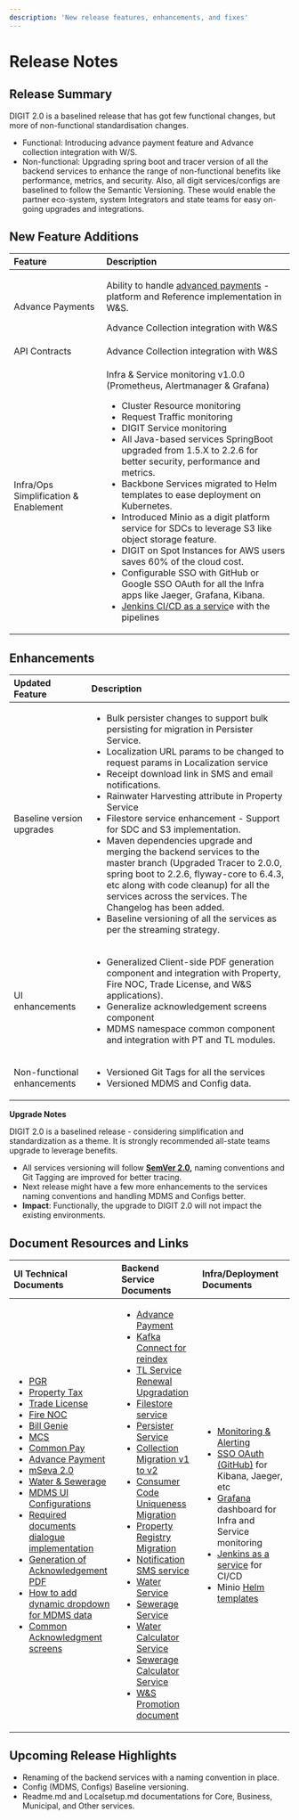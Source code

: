 ```yaml
---
description: 'New release features, enhancements, and fixes'
---
```


# Release Notes

## Release Summary <a id="Release-Summary"></a>

‌DIGIT 2.0 is a baselined release that has got few functional changes, but more of non-functional standardisation changes.

* Functional: Introducing advance payment feature and Advance collection integration with W/S.
* Non-functional: Upgrading spring boot and tracer version of all the backend services to enhance the range of non-functional benefits like performance, metrics, and security. Also, all digit services/configs are baselined to follow the Semantic Versioning. These would enable the partner eco-system, system Integrators and state teams for easy on-going upgrades and integrations.

## New ‌Feature Additions <a id="New-&#x200C;Feature-Additions"></a>

<table>
  <thead>
    <tr>
      <th style="text-align:left"><b>Feature</b>
      </th>
      <th style="text-align:left"><b>Description</b>
      </th>
    </tr>
  </thead>
  <tbody>
    <tr>
      <td style="text-align:left">Advance Payments</td>
      <td style="text-align:left">
        <p>Ability to handle <a href="https://digit-discuss.atlassian.net/wiki/spaces/ED/pages/604307457/Release+Notes+for+Advance+Payment+implementation+in+W+S">advanced payments</a> -
          platform and Reference implementation in W&amp;S.</p>
        <p>Advance Collection integration with W&amp;S</p>
      </td>
    </tr>
    <tr>
      <td style="text-align:left">API Contracts</td>
      <td style="text-align:left">Advance Collection integration with W&amp;S</td>
    </tr>
    <tr>
      <td style="text-align:left">Infra/Ops Simplification &amp; Enablement</td>
      <td style="text-align:left">
        <p>Infra &amp; Service monitoring v1.0.0 (Prometheus, Alertmanager &amp;
          Grafana)</p>
        <ul>
          <li>Cluster Resource monitoring</li>
          <li>Request Traffic monitoring</li>
          <li>DIGIT Service monitoring</li>
          <li>All Java-based services SpringBoot upgraded from 1.5.X to 2.2.6 for better
            security, performance and metrics.</li>
          <li>Backbone Services migrated to Helm templates to ease deployment on Kubernetes.</li>
          <li>Introduced Minio as a digit platform service for SDCs to leverage S3 like
            object storage feature.</li>
          <li>DIGIT on Spot Instances for AWS users saves 60% of the cloud cost.</li>
          <li>Configurable SSO with GitHub or Google SSO OAuth for all the Infra apps
            like Jaeger, Grafana, Kibana.</li>
          <li><a href="https://github.com/egovernments/CIOps">Jenkins CI/CD as a servic</a>e
            with the pipelines</li>
        </ul>
      </td>
    </tr>
  </tbody>
</table>

## Enhancements <a id="Enhancements"></a>

<table>
  <thead>
    <tr>
      <th style="text-align:left"><b>Updated Feature</b>
      </th>
      <th style="text-align:left"><b>Description</b>
      </th>
    </tr>
  </thead>
  <tbody>
    <tr>
      <td style="text-align:left">Baseline version upgrades</td>
      <td style="text-align:left">
        <ul>
          <li>Bulk persister changes to support bulk persisting for migration in Persister
            Service.</li>
          <li>Localization URL params to be changed to request params in Localization
            service</li>
          <li>Receipt download link in SMS and email notifications.</li>
          <li>Rainwater Harvesting attribute in Property Service</li>
          <li>Filestore service enhancement - Support for SDC and S3 implementation.</li>
          <li>Maven dependencies upgrade and merging the backend services to the master
            branch (Upgraded Tracer to 2.0.0, spring boot to 2.2.6, flyway-core to
            6.4.3, etc along with code cleanup) for all the services across the services.
            The Changelog has been added.</li>
          <li>Baseline versioning of all the services as per the streaming strategy.</li>
        </ul>
      </td>
    </tr>
    <tr>
      <td style="text-align:left">UI enhancements</td>
      <td style="text-align:left">
        <ul>
          <li>Generalized Client-side PDF generation component and integration with
            Property, Fire NOC, Trade License, and W&amp;S applications).</li>
          <li>Generalize acknowledgement screens component</li>
          <li>MDMS namespace common component and integration with PT and TL modules.</li>
        </ul>
      </td>
    </tr>
    <tr>
      <td style="text-align:left">Non-functional enhancements</td>
      <td style="text-align:left">
        <ul>
          <li>Versioned Git Tags for all the services</li>
          <li>Versioned MDMS and Config data.</li>
        </ul>
      </td>
    </tr>
  </tbody>
</table>

**Upgrade Notes**

DIGIT 2.0 is a baselined release - considering simplification and standardization as a theme. It is strongly recommended all-state teams upgrade to leverage benefits.

* All services versioning will follow [**SemVer 2.0**](https://medium.com/@pmuens/understanding-semver-3f75d11b4d)**,** naming conventions and Git Tagging are improved for better tracing.
* Next release might have a few more enhancements to the services naming conventions and handling MDMS and Configs better.
* **Impact**: Functionally, the upgrade to DIGIT 2.0 will not impact the existing environments.

## Document Resources and Links <a id="&#x200C;Document-Resources-and-Links"></a>

<table>
  <thead>
    <tr>
      <th style="text-align:left"><b>UI Technical Documents</b>
      </th>
      <th style="text-align:left"><b>Backend Service Documents</b>
      </th>
      <th style="text-align:left"><b>Infra/Deployment Documents</b>
      </th>
    </tr>
  </thead>
  <tbody>
    <tr>
      <td style="text-align:left">
        <ul>
          <li><a href="https://digit-discuss.atlassian.net/l/c/U01pjZQ1">PGR</a>
          </li>
          <li><a href="https://digit-discuss.atlassian.net/wiki/spaces/EGR/pages/53542929/Property+Tax+-+UI?atlOrigin=eyJpIjoiNzkwMGY4ZWYyYjJhNDVhOWEzMTg4ZWExNTg0MGU0YjgiLCJwIjoiYyJ9">Property Tax</a>
          </li>
          <li><a href="https://digit-discuss.atlassian.net/l/c/57TggeCL">Trade License</a>
          </li>
          <li><a href="https://digit-discuss.atlassian.net/l/c/fcwPm0NC">Fire NOC</a>
          </li>
          <li><a href="https://digit-discuss.atlassian.net/wiki/spaces/EGR/pages/436502610/BillGenie?atlOrigin=eyJpIjoiN2EzZmY2ZjFlYzIxNDc2Zjk4YzIwM2FmOGI1NmM1MDAiLCJwIjoiYyJ9">Bill Genie</a>
          </li>
          <li><a href="https://digit-discuss.atlassian.net/wiki/spaces/EGR/pages/438894719/Universal+Collection?atlOrigin=eyJpIjoiNjAzNzBiMTAwMzNlNDk2NDk0ZTQxNjdlMzMwYzE5N2IiLCJwIjoiYyJ9">MCS</a>
          </li>
          <li><a href="https://digit-discuss.atlassian.net/l/c/NjoYpKzK">Common Pay</a>
          </li>
          <li><a href="https://digit-discuss.atlassian.net/l/c/i7T9cbxf">Advance Payment</a>
          </li>
          <li><a href="https://digit-discuss.atlassian.net/l/c/QX3zRcjW">mSeva 2.0</a>
          </li>
          <li><a href="https://digit-discuss.atlassian.net/l/c/Eg1iS0ba">Water &amp; Sewerage</a>
          </li>
          <li><a href="https://digit-discuss.atlassian.net/l/c/AfRS5iZw">MDMS UI Configurations</a>
          </li>
          <li><a href="https://digit-discuss.atlassian.net/wiki/spaces/EGR/pages/449085476/Required+documents+dialog+implementation?atlOrigin=eyJpIjoiNDEwZDdkNWYzY2EwNDRkZWE0Nzg2NTcwOTM5NDg1YzMiLCJwIjoiYyJ9">Required documents dialogue implementation</a>
          </li>
          <li><a href="https://digit-discuss.atlassian.net/l/c/dVxJH2B5">Generation of Acknowledgement PDF</a>
          </li>
          <li><a href="https://digit-discuss.atlassian.net/wiki/spaces/EGR/pages/450789466/How+to+add+dynamic+drop+down+for+mdms+data?atlOrigin=eyJpIjoiNDY0ZGQxY2RhNTBkNDExOWE4ZTc1MTUxOTk4MTZmOTAiLCJwIjoiYyJ9">How to add dynamic dropdown for MDMS data</a>
          </li>
          <li><a href="https://digit-discuss.atlassian.net/wiki/spaces/EGR/pages/572522501/Acknowledgment+screens?atlOrigin=eyJpIjoiNWI5YzdmZDkyNThmNGI4MGFlMjI2MDg0NzRkMWQ4ZTgiLCJwIjoiYyJ9">Common Acknowledgment screens</a>
          </li>
        </ul>
      </td>
      <td style="text-align:left">
        <ul>
          <li><a href="https://digit-discuss.atlassian.net/l/c/1P512Vzx">Advance Payment</a>
          </li>
          <li><a href="https://digit-discuss.atlassian.net/l/c/41XVUCh6">Kafka Connect for reindex</a>
          </li>
          <li><a href="https://digit-discuss.atlassian.net/l/c/cRAR1xcf">TL Service Renewal Upgradation</a>
          </li>
          <li><a href="https://digit-discuss.atlassian.net/wiki/spaces/EPE/pages/37060620/File-Store-Service?atlOrigin=eyJpIjoiOWQwYWZmYjNkNTU0NDFlMzk4YjdiNTk1YTI3ZDY3NTciLCJwIjoiYyJ9">Filestore service</a>
          </li>
          <li><a href="https://digit-discuss.atlassian.net/l/c/hydmp2YA">Persister Service</a>
          </li>
          <li><a href="https://digit-discuss.atlassian.net/wiki/spaces/EPE/pages/152567827/Collection+Migration+V1+to+V2?atlOrigin=eyJpIjoiNjEwNjQ1MWE5ZDNmNGU5Nzk0MWI5YWJlNjU0N2E1YWQiLCJwIjoiYyJ9">Collection Migration v1 to v2</a>
          </li>
          <li><a href="https://digit-discuss.atlassian.net/wiki/spaces/EPE/pages/155910170/Consumer+Code+Uniqueness+Migration?atlOrigin=eyJpIjoiMTc5Y2Q1OWQ0NDBmNDA2MmJhNjRjZGY5NjY3ZTJjYWQiLCJwIjoiYyJ9">Consumer Code Uniqueness Migration</a>
          </li>
          <li><a href="https://digit-discuss.atlassian.net/l/c/dgM6oHg1">Property Registry Migration</a>
          </li>
          <li><a href="https://digit-discuss.atlassian.net/l/c/0y774J0V">Notification SMS service</a>
          </li>
          <li><a href="https://digit-discuss.atlassian.net/wiki/spaces/EPE/pages/328925216/Water+Service+-+Technical+Document?atlOrigin=eyJpIjoiNDM4Yjc3MmJmNDBiNDViZGEwZjJmYTg2MzVhNDdkOTgiLCJwIjoiYyJ9">Water Service</a>
          </li>
          <li><a href="https://digit-discuss.atlassian.net/l/c/PM2Ho3A1">Sewerage Service</a>
          </li>
          <li><a href="https://digit-discuss.atlassian.net/l/c/p3MGjvPw">Water Calculator Service</a>
          </li>
          <li><a href="https://digit-discuss.atlassian.net/l/c/o0gRiR1n">Sewerage Calculator Service</a>
          </li>
          <li><a href="https://digit-discuss.atlassian.net/l/c/Z2yYBY2b">W&amp;S Promotion document</a>
          </li>
        </ul>
      </td>
      <td style="text-align:left">
        <ul>
          <li><a href="https://github.com/egovernments/eGov-infraOps/commit/274aab0e90a10673972ddc769f2fc89015f0fe8d">Monitoring &amp; Alerting</a>
          </li>
          <li><a href="https://github.com/egovernments/eGov-infraOps/commit/4aae58e8560c726a44c9347795fd9db80aaed6c8">SSO OAuth (GitHub)</a> for
            Kibana, Jaeger, etc</li>
          <li><a href="https://github.com/egovernments/eGov-infraOps/commit/c7a4c3d5eb8b188e5083f3e0f33a9405bb995895">Grafana</a> dashboard
            for Infra and Service monitoring</li>
          <li><a href="https://github.com/egovernments/eGov-infraOps/commit/274aab0e90a10673972ddc769f2fc89015f0fe8d">Jenkins as a service</a> for
            CI/CD</li>
          <li>Minio <a href="https://github.com/egovernments/eGov-infraOps/pull/764/files">Helm templates</a>
          </li>
        </ul>
      </td>
    </tr>
  </tbody>
</table>

## Upcoming Release Highlights

* Renaming of the backend services with a naming convention in place.
* Config \(MDMS, Configs\) Baseline versioning.
* Readme.md and Localsetup.md documentations for Core, Business, Municipal, and Other services.

